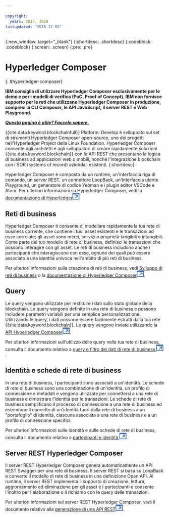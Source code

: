 ```yaml
---

copyright:
  years: 2017, 2018
lastupdated: "2018-12-08"
---
```


{:new_window: target="_blank"}
{:shortdesc: .shortdesc}
{:codeblock: .codeblock}
{:screen: .screen}
{:pre: .pre}


# Hyperledger Composer
{: #hyperledger-composer}

**IBM consiglia di utilizzare Hyperledger Composer esclusivamente per le demo e per i modelli di verifica (PoC, Proof of Concept). IBM non fornisce supporto per le reti che utilizzano Hyperledger Composer in produzione, compresi la CLI Composer, le API JavaScript, il server REST e Web Playground.**

***[Questa pagina è utile? Faccelo sapere.](https://www.surveygizmo.com/s3/4501493/IBM-Blockchain-Documentation)***


{{site.data.keyword.blockchainfull}} Platform: Develop è sviluppato sul set di strumenti Hyperledger Composer open-source, uno dei progetti nell'Hyperledger Project della Linux Foundation. Hyperledger Composer consente agli architetti e agli sviluppatori di creare rapidamente soluzioni {{site.data.keyword.blockchain}} con le API REST che presentano la logica di business ad applicazioni web o mobili, nonché l'integrazione blockchain con i SOR (systems of record) aziendali esistenti.
{:shortdesc}

Hyperledger Composer è composto da un runtime, un'interfaccia riga di comando, un server REST, un connettore LoopBack, un'interfaccia utente Playground, un generatore di codice Yeoman e i plugin editor VSCode e Atom. Per ulteriori informazioni su Hyperledger Composer, vedi la [documentazione di Hyperledger![Icona link esterno](../images/external_link.svg "Icona link esterno")](https://hyperledger.github.io/composer/latest/introduction/introduction.html)


## Reti di business

Hyperledger Composer ti consente di modellare rapidamente la tua rete di business corrente, che contiene i tuoi asset esistenti e le transazioni ad esse correlate; gli asset sono merci, servizi o proprietà tangibili o intangibili. Come parte del tuo modello di rete di business, definisci le transazioni che possono interagire con gli asset. Le reti di business includono anche i partecipanti che interagiscono con esse, ognuno dei quali può essere associato a una identità univoca nell'ambito di più reti di business.

Per ulteriori informazioni sulla creazione di reti di business, vedi [Sviluppo di reti di business](../develop.html) o la [documentazione di Hyperledger Composer![Icona link esterno](../images/external_link.svg "Icona link esterno")](https://hyperledger.github.io/composer/latest/introduction/introduction.html).

## Query

Le query vengono utilizzate per restituire i dati sullo stato globale della blockchain. Le query vengono definite in una rete di business e possono includere parametri variabili per una semplice personalizzazione. Utilizzando le query, i dati possono essere facilmente estratti dalla tua rete {{site.data.keyword.blockchain}}. Le query vengono inviate utilizzando la [API Hyperledger Composer![Icona link esterno](../images/external_link.svg "Icona link esterno")](https://hyperledger.github.io/composer/latest/api/api-doc-index).

Per ulteriori informazioni sull'utilizzo delle query nella tua rete di business, consulta il documento relativo a [query e filtro dei dati di rete di business ![Icona link esterno](../images/external_link.svg "Icona link esterno")](https://hyperledger.github.io/composer/latest/tutorials/queries).

## Identità e schede di rete di business

In una rete di business, i partecipanti sono associati a un'identità. Le schede di rete di business sono una combinazione di un'identità, un profilo di connessione e metadati e vengono utilizzate per connettersi a una rete di business e dimostrare l'identità per le transazioni. Le schede di rete di business semplificano il processo di connessione a una rete di business ed estendono il concetto di un'identità fuori dalla rete di business a un "portafoglio" di identità, ciascuna associata a una rete di business e a un profilo di connessione specifici.

Per ulteriori informazioni sulle identità e sulle schede di rete di business, consulta il documento relativo a [partecipanti e identità ![Icona link esterno](../images/external_link.svg "Icona link esterno")](https://hyperledger.github.io/composer/latest/managing/participantsandidentities).

## Server REST Hyperledger Composer

Il server REST Hyperledger Composer genera automaticamente un API REST Swagger per una rete di business. Il server REST si basa su LoopBack e converte il modello di rete di business in una definizione Open API. Al runtime, il server REST implementa il supporto di creazione, lettura, aggiornamento ed eliminazione per gli asset e i partecipanti e consente l'inoltro per l'elaborazione o il richiamo con le query delle transazioni.

Per ulteriori informazioni sul server REST Hyperledger Composer, vedi il documento relativo alla [generazione di una API REST![Icona link esterno](../images/external_link.svg "Icona link esterno")](https://hyperledger.github.io/composer/latest/integrating/getting-started-rest-api).
